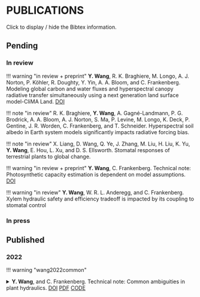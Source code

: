 # PUBLICATIONS

Click to display / hide the Bibtex information.




## Pending

### In review

!!! warning "in review + preprint"
    **Y. Wang**, R. K. Braghiere, M. Longo, A. J. Norton, P. Köhler, R. Doughty, Y. Yin, A. A. Bloom, and C. Frankenberg.
    Modeling global carbon and water fluxes and hyperspectral canopy radiative transfer simultaneously using a next generation land surface model-CliMA Land.
    [DOI](https://doi.org/10.1002/essoar.10509956.1)

!!! note "in review"
    R. K. Braghiere, **Y. Wang**, A. Gagné-Landmann, P. G. Brodrick, A. A. Bloom, A. J. Norton, S. Ma, P. Levine, M. Longo, K. Deck, P. Gentine, J. R. Worden, C. Frankenberg, and T. Schneider.
    Hyperspectral soil albedo in Earth system models significantly impacts radiative forcing bias.

!!! note "in review"
    X. Liang, D. Wang, Q. Ye, J. Zhang, M. Liu, H. Liu, K. Yu, **Y. Wang**, E. Hou, L. Xu, and D. S. Ellsworth.
    Stomatal responses of terrestrial plants to global change.

!!! warning "in review + preprint"
    **Y. Wang**, C. Frankenberg.
    Technical note: Photosynthetic capacity estimation is dependent on model assumptions.
    [DOI](https://doi.org/10.5194/bg-2022-172)

!!! warning "in review"
    **Y. Wang**, W. R. L. Anderegg, and C. Frankenberg.
    Xylem hydraulic safety and efficiency tradeoff is impacted by its coupling to stomatal control



### In press




## Published

### 2022

!!! warning "wang2022common"
    <details>
    <summary>
    **Y. Wang**, and C. Frankenberg.
    Technical note: Common ambiguities in plant hydraulics.
    [DOI](https://doi.org/10.5194/bg-19-4705-2022)
    [PDF](https://github.com/Yujie-WANG/Published-Codes-Yujie-WANG/raw/master/publications/wang2022common.pdf)
    [CODE](https://github.com/Yujie-WANG/Published-Codes-Yujie-WANG)
    </summary>

    ```
    @article{wang2022common,
	    author = {Wang, Y. and Frankenberg, C.},
	    year = {2022},
	    title = {Technical note: Common ambiguities in plant hydraulics},
	    journal = {Biogeosciences},
	    volume = {19},
	    number = {19},
	    pages = {4705--4714}
    }
    ```
    </details>

!!! warning "wang2022griddingmachine"
    <details>
    <summary>
    **Y. Wang**, P. Köhler, R. K. Braghiere, M. Longo, R. Doughty, A. A. Bloom, and C. Frankenberg. 2022.
    GriddingMachine, a database and software for Earth system modeling at global and regional scales.
    Scientific Data. 9: 258.
    [DOI](https://doi.org/10.1038/s41597-022-01346-x)
    [PDF](https://github.com/Yujie-WANG/Published-Codes-Yujie-WANG/raw/master/publications/wang2022griddingmachine.pdf)
    [CODE](https://github.com/Yujie-WANG/Published-Codes-Yujie-WANG)
    </summary>

    ```
    @article{wang2022griddingmachine,
	    author = {Wang, Yujie and K{\"o}hler, Philipp and Braghiere, Renato K. and Longo, Marcos and Doughty, Russell and Bloom, A. Anthony and Frankenberg, Christian},
	    year = {2022},
	    title = {GriddingMachine, a database and software for {Earth} system modeling at global and regional scales},
	    journal = {Scientific Data},
	    volume = {9},
	    pages = {258}
    }
    ```
    </details>

!!! note "doughty2022global"
    <details>
    <summary>
    R. Doughty, T. Kurosu, N. Parazoo, P. Köhler, **Y. Wang**, Y. Sun, C. Frankenberg. 2022.
    Global GOSAT, OCO-2 and OCO-3 solar induced chlorophyll fluorescence datasets.
    Earth System Science Data. 14(4): 1513-1529.
    [DOI](https://doi.org/10.5194/essd-14-1513-2022)
    [PDF](https://github.com/Yujie-WANG/Published-Codes-Yujie-WANG/raw/master/publications/doughty2022global.pdf)
    </summary>

    ```
    @article{doughty2022global,
	    author = {Doughty, R. and Kurosu, T. P. and Parazoo, N. and K{\"o}hler, P. and Wang, Y. and Sun, Y. and Frankenberg, C.},
	    year = {2022},
	    title = {Global GOSAT, OCO-2, and OCO-3 solar-induced chlorophyll fluorescence datasets},
	    journal = {Earth System Science Data},
	    volume = {14},
	    number = {4},
	    pages = {1513--1529}
    }
    ```
    </details>

!!! warning "wang2022impact"
    <details>
    <summary>
    **Y. Wang**, C. Frankenberg. 2022.
    On the impact of canopy model complexity on simulated carbon, water, and solar-induced chlorophyll fluorescence fluxes.
    Biogeosciences. 19(1): 29-45.
    [DOI](https://doi.org/10.5194/bg-19-29-2022)
    [PDF](https://github.com/Yujie-WANG/Published-Codes-Yujie-WANG/raw/master/publications/wang2022impact.pdf)
    [CODE](https://github.com/Yujie-WANG/Published-Codes-Yujie-WANG)
    </summary>

    ```
    @article{wang2022impact,
    	author = {Wang, Y. and Frankenberg, C.},
    	year = {2022},
    	title = {On the impact of canopy model complexity on simulated carbon, water, and solar-induced chlorophyll fluorescence fluxes},
    	journal = {Biogeosciences},
    	volume = {19},
    	number = {1},
    	pages = {29--45}
    }
    ```
    </details>




### 2021

!!! warning "wang2021testing"
    <details>
    <summary>
    **Y. Wang**, P. Köhler, L. He, R. K. Braghiere, R. Doughty, J. Wood, C. Frankenberg. 2021.
    Testing stomatal models at the stand level in deciduous angiosperm and evergreen gymnosperm forests using CliMA Land (v0.1).
    Geoscientific Model Development. 14(11): 6741-6763.
    [DOI](https://doi.org/10.5194/gmd-14-6741-2021)
    [PDF](https://github.com/Yujie-WANG/Published-Codes-Yujie-WANG/raw/master/publications/wang2021testing.pdf)
    [SI](https://github.com/Yujie-WANG/Published-Codes-Yujie-WANG/raw/master/publications/wang2021testing-si.pdf)
    [CODE](https://github.com/Yujie-WANG/Published-Codes-Yujie-WANG)
    </summary>

    ```
    @article{wang2021testing,
        author = {Wang, Y. and K{\"o}hler, P. and He, L. and Doughty, R. and Braghiere, R. K. and Wood, J. D. and Frankenberg, C.},
        year = {2021},
        title = {Testing stomatal models at the stand level in deciduous angiosperm and evergreen gymnosperm forests using CliMA Land (v0.1)},
        journal = {Geoscientific Model Development},
        volume = {14},
        number = {11},
        pages = {6741--6763}
    }
    ```
    </details>

!!! note "konings2021detecting"
    <details>
    <summary>
    A. G. Konings, S. S. Saatchi, C. Frankenberg, M. Keller, V. Leshyk, W. R. L. Anderegg, V. Humphrey, A. M. Matheny, A. Trugman, L. Sack, E. Agee, M. L. Barnes, O. Binks, K. Cawse-Nicholson,
        B. O. Christoffersen, D. Entekhabi, P. Gentine, N. M. Holtzman, G. G. Katul, Y. Liu, M. Longo, J. Martinez-Vilalta, N. McDowell, P. Meir, M. Mencuccini, A. Mrad, K. A. Novick, R. S. Oliveira,
        P. Siqueira, S. C. Steele-Dunne, D. R. Thompson, **Y. Wang**, R. Wehr, J. D. Wood, X. Xu, P. A. Zuidema. 2021.
    Detecting forest response to droughts with global observations of vegetation water content.
    Global Change Biology. 27(23): 6005-6024.
    [DOI](https://doi.org/10.1111/gcb.15872)
    [PDF](https://github.com/Yujie-WANG/Published-Codes-Yujie-WANG/raw/master/publications/konings2021detecting.pdf)
    [SI](https://github.com/Yujie-WANG/Published-Codes-Yujie-WANG/raw/master/publications/konings2021detecting-si.pdf)
    </summary>

    ```
    @article{konings2021detecting,
        author = {Konings, Alexandra G and Saatchi, Sassan S and Frankenberg, Christian and Keller, Michael and Leshyk, Victor and Anderegg, William RL and Humphrey, Vincent and Matheny, Ashley M and Trugman, Anna and Sack, Lawren and Agee, Elizabeth and Barnes, Mallory L. and Binks, Oliver and Cawse-Nicholson, Kerry and Christoffersen, Bradley O. and Entekhabi, Dara and Gentine, Pierre and Holtzman, Nataniel M. and Katul, Gabriel G. and Liu, Yanlan and Longo, Marcos and Martinez-Vilalta, Jordi and McDowell, Nate and Meir, Patrick and Mencuccini, Maurizio and Mrad, Assaad and Novick, Kimberly A. and Oliveira, Rafael S. and Siqueira, Paul and Steele-Dunne, Susan C. and Thompson, David R. and Wang, Yujie and Wehr, Richard and Wood, Jeffrey D. and Xu, Xiangtao and Zuidema, Pieter A.},
        year = {2021},
        title = {Detecting forest response to droughts with global observations of vegetation water content},
        journal = {Global Change Biology},
        volume = {27},
        number = {23},
        pages = {6005--6024}
    }
    ```
    </details>

!!! note "kohler2021mineral"
    <details>
    <summary>
    P. Köhler, W. W. Fischer, G. R. Rossman, J. P. Grotzinger, R. Doughty, **Y. Wang**, Y. Yin, C. Frankenberg. 2021.
    Mineral luminescence observed from space.
    Geophysical Research Letters. 48(19): e2021GL095227.
    [DOI](https://doi.org/10.1029/2021GL095227)
    [PDF](https://github.com/Yujie-WANG/Published-Codes-Yujie-WANG/raw/master/publications/kohler2021mineral.pdf)
    </summary>

    ```
    @article{kohler2021mineral,
        author = {K{\"o}hler, Philipp and Fischer, Woodward W and Rossman, George R and Grotzinger, John P and Doughty, Russell and Wang, Yujie and Yin, Yi and Frankenberg, Christian},
        year = {2021},
        title = {Mineral luminescence observed from space},
        journal = {Geophysical Research Letters},
        volume = {48},
        number = {19},
        pages = {e2021GL095227},
        publisher = {Wiley Online Library}
    }
    ```
    </details>

!!! note "braghiere2021accounting"
    <details>
    <summary>
    R. K. Braghiere, **Y. Wang**, R. Doughty, D. Souza, T. Magney, J. Widlowski, M. Longo, A. Bloom, J. Worden, P. Gentine, and C. Frankenberg. 2021.
    Accounting for canopy structure improves hyperspectral radiative transfer and sun-induced chlorophyll fluorescence representations in a new generation Earth System model.
    Remote Sensing of Environment. 261: 112497.
    [DOI](https://doi.org/10.1016/j.rse.2021.112497)
    [PDF](https://github.com/Yujie-WANG/Published-Codes-Yujie-WANG/raw/master/publications/braghiere2021accounting.pdf)
    [SI](https://github.com/Yujie-WANG/Published-Codes-Yujie-WANG/raw/master/publications/braghiere2021accounting-si.pdf)
    [CODE](https://github.com/Yujie-WANG/Published-Codes-Yujie-WANG)
    </summary>

    ```
    @article{braghiere2021accounting,
        author = {Braghiere, Renato K and Wang, Yujie and Doughty, Russell and Sousa, Daniel and Magney, Troy and Widlowski, Jean-Luc and Longo, Marcos and Bloom, A Anthony and Worden, John and Gentine, Pierre and Frankenberg, Christian},
        year = {2021},
        title = {Accounting for canopy structure improves hyperspectral radiative transfer and sun-induced chlorophyll fluorescence representations in a new generation Earth System model},
        journal = {Remote Sensing of Environment},
        volume = {261},
        pages = {112497}
    }
    ```
    </details>

!!! note "potkay2021coupled"
    <details>
    <summary>
    A. Potkay, A. T. Trugman, **Y. Wang**, M. D. Venturas, W. R. L. Anderegg, C. Mattos, and Y. Fan. 2021.
    Coupled whole-tree optimality and xylem-hydraulics explain dynamic biomass partitioning.
    New Phytologist. 230(6): 2226-2245.
    [DOI](https://doi.org/10.1111/nph.17242)
    [PDF](https://github.com/Yujie-WANG/Published-Codes-Yujie-WANG/raw/master/publications/potkay2021coupled.pdf)
    [SI](https://github.com/Yujie-WANG/Published-Codes-Yujie-WANG/raw/master/publications/potkay2021coupled-si.pdf)
    </summary>

    ```
    @article{potkay2021coupled,
        author = {Potkay, Aaron and Trugman, Anna T and Wang, Yujie and Venturas, Martin D and Anderegg, William RL and Mattos, Caio RC and Fan, Ying},
        year = {2021},
        title = {Coupled whole-tree optimality and xylem-hydraulics explain dynamic biomass partitioning},
        journal = {New Phytologist},
        volume = {230},
        number = {6},
        pages = {2226--2245}
    }
    ```
    </details>

!!! warning "wang2021optimization"
    <details>
    <summary>
    **Y. Wang**, W. R. L. Anderegg, M. D. Venturas, A. T. Trugman, K. Yu, and C. Frankenberg. 2021.
    Optimization theory explains nighttime stomatal responses.
    New Phytologist. 230(4): 1550-1561.
    [DOI](https://doi.org/10.1111/nph.17267)
    [PDF](https://github.com/Yujie-WANG/Published-Codes-Yujie-WANG/raw/master/publications/wang2021optimization.pdf)
    [SI](https://github.com/Yujie-WANG/Published-Codes-Yujie-WANG/raw/master/publications/wang2021optimization-si.pdf)
    [CODE](https://github.com/Yujie-WANG/Published-Codes-Yujie-WANG)
    </summary>

    ```
    @article{wang2021optimization,
        author = {Wang, Yujie and Anderegg, William RL and Venturas, Martin D and Trugman, Anna T and Yu, Kailiang and Frankenberg, Christian},
        year = {2021},
        title = {Optimization theory explains nighttime stomatal responses},
        journal = {New Phytologist},
        volume = {230},
        number = {4},
        pages = {1550--1561}
    }
    ```
    </details>




### 2020

!!! warning "wang2020theoretical"
    <details>
    <summary>
    **Y. Wang**, J. S. Sperry, W. R. L. Anderegg, M. D. Venturas, and A. T. Trugman. 2020.
    **Tansley Review:** A theoretical and empirical assessment of stomatal optimization modeling.
    New Phytologist. 227(2): 311–325.
    [DOI](https://doi.org/10.1111/nph.16572)
    [PDF](https://github.com/Yujie-WANG/Published-Codes-Yujie-WANG/raw/master/publications/wang2020theoretical.pdf)
    [SI](https://github.com/Yujie-WANG/Published-Codes-Yujie-WANG/raw/master/publications/wang2020theoretical-si.pdf)
    [CODE](https://github.com/Yujie-WANG/Published-Codes-Yujie-WANG)
    </summary>

    ```
    @article{wang2020theoretical,
        author = {Wang, Yujie and Sperry, John S. and Anderegg, William R. L. and Venturas, Martin D. and Trugman, Anna T.},
        year = {2020},
        title = {A theoretical and empirical assessment of stomatal optimization modeling},
        journal = {New Phytologist},
        volume = {227},
        number = {2},
        pages = {311--325}
    }
    ```
    </details>




### 2019

!!! note "sperry2019impact"
    <details>
    <summary>
    J. S. Sperry, M. D. Venturas, H. N. Todd, A. T. Trugman, W. R. L. Anderegg, **Y. Wang**, and X. Tai. 2019.
    The impact of rising CO₂ and acclimation on theresponse of US forests to global warming.
    Proceedings of the National Academy of Sciences of the United States of America. 116(51): 25734–25744.
    [DOI](https://doi.org/10.1073/pnas.1913072116)
    [PDF](https://github.com/Yujie-WANG/Published-Codes-Yujie-WANG/raw/master/publications/sperry2019impact.pdf)
    [SI](https://github.com/Yujie-WANG/Published-Codes-Yujie-WANG/raw/master/publications/sperry2019impact-si.zip)
    </summary>

    ```
    @article{sperry2019impact,
        author = {Sperry, John S. and Venturas, Martin D. and Todd, Henry N. and Trugman, Anna T. and Anderegg, William R. L. and Wang, Yujie and Tai, Xiaonan},
        year = {2019},
        title = {The impact of rising {CO}$_{2}$ and acclimation on the response of {US} forests to global warming},
        journal = {Proceedings of the National Academy of Sciences},
        volume = {116},
        number = {51},
        pages = {25734--25744}
    }
    ```
    </details>

!!! note "trugman2019leveraging"
    <details>
    <summary>
    A. T. Trugman, L. D. L. Anderegg, J. S. Sperry, **Y. Wang**, M. D. Venturas, and W. R. L. Anderegg. 2019.
    Leveraging plant hydraulics to yield predictive and dynamic plant leaf allocation in vegetation models with climate change.
    Global Change Biology. 25: 4008–4021.
    [DOI](https://doi.org/10.1111/gcb.14814)
    [PDF](https://github.com/Yujie-WANG/Published-Codes-Yujie-WANG/raw/master/publications/trugman2019leveraging.pdf)
    [SI](https://github.com/Yujie-WANG/Published-Codes-Yujie-WANG/raw/master/publications/trugman2019leveraging-si.pdf)
    </summary>

    ```
    @article{trugman2019leveraging,
        author = {Trugman, Anna T. and Anderegg, L. D. L. and Sperry, J. S. and Wang, Yujie and Venturas, M. and Anderegg, W. R. L.},
        year = {2019},
        title = {Leveraging plant hydraulics to yield predictive and dynamic plant leaf allocation in vegetation models with climate change},
        journal = {Global Change Biology},
        volume = {25},
        number = {12},
        pages = {4008--4021}
    }
    ```
    </details>

!!! warning "wang2019stomatal"
    <details>
    <summary>
    **Y. Wang**, J. S. Sperry, M. D. Venturas, A. T. Trugman, D. D. Love, and W. R. L. Anderegg. 2019.
    The stomatal response to rising CO₂ concentration and drought is predicted by a hydraulic trait-based optimization model.
    Tree Physiology. 39(8): 1416–1427.
    [DOI](https://doi.org/10.1093/treephys/tpz038)
    [PDF](https://github.com/Yujie-WANG/Published-Codes-Yujie-WANG/raw/master/publications/wang2019stomatal.pdf)
    [SI](https://github.com/Yujie-WANG/Published-Codes-Yujie-WANG/raw/master/publications/wang2019stomatal-si.pdf)
    [CODE](https://github.com/Yujie-WANG/Published-Codes-Yujie-WANG)
    </summary>

    ```
    @article{wang2019stomatal,
        author = {Wang, Yujie and Sperry, John S. and Venturas, Martin D. and Trugman, Anna T. and Love, David M. and Anderegg, William R. L.},
        year = {2019},
        title = {The stomatal response to rising {CO}$_{2}$ concentration and drought is predicted by a hydraulic trait-based optimization model},
        journal = {Tree Physiology},
        volume = {39},
        number = {8},
        pages = {1416--1427}
    }
    ```
    </details>

!!! note "yu2019phylogenetic"
    <details>
    <summary>
    K. Yu, G. R. Goldsmith, **Y. Wang**, and W. R. L. Anderegg. 2019.
    Phylogenetic and biogeographic controls of plant nighttime stomatal conductance.
    New Phytologist. 222(4): 1778–1788.
    [DOI](https://doi.org/10.1111/nph.15755)
    [PDF](https://github.com/Yujie-WANG/Published-Codes-Yujie-WANG/raw/master/publications/yu2019phylogenetic.pdf)
    [SI](https://github.com/Yujie-WANG/Published-Codes-Yujie-WANG/raw/master/publications/yu2019phylogenetic-si.pdf)
    </summary>

    ```
    @article{yu2019phylogenetic,
        author = {Yu, Kailiang and Goldsmith, Gregory R. and Wang, Yujie and Anderegg, William R. L.},
        year = {2019},
        title = {Phylogenetic and biogeographic controls of plant nighttime stomatal conductance},
        journal = {New Phytologist},
        volume = {222},
        number = {4},
        pages = {1778--1788}
    }
    ```
    </details>

!!! note "love2019dependence"
    <details>
    <summary>
    D. M. Love, M. D. Venturas, J. S. Sperry, P. D. Brooks, J. L. Pettit, **Y. Wang**, and W. R. L. Anderegg. 2018.
    Dependence of aspen stands on a subsurface water subsidy: Implications for climate change impacts.
    Water Resource Research. 55(3): 1833–1848.
    [DOI](https://doi.org/10.1029/2018WR023468)
    [PDF](https://github.com/Yujie-WANG/Published-Codes-Yujie-WANG/raw/master/publications/love2019dependence.pdf)
    [SI](https://github.com/Yujie-WANG/Published-Codes-Yujie-WANG/raw/master/publications/love2019dependence-si.zip)
    </summary>

    ```
    @article{love2019dependence,
        author = {Love, D. M. and Venturas, M. D. and Sperry, J. S. and Brooks, P. D. and Pettit, Joseph L. and Wang, Yujie and Anderegg, W. R. L. and Tai, X. and Mackay, D. S.},
        year = {2019},
        title = {Dependence of aspen stands on a subsurface water subsidy: {Implications} for climate change impacts},
        journal = {Water Resources Research},
        volume = {55},
        number = {3},
        pages = {1833--1848}
    }
    ```
    </details>

!!! note "du2019nano"
    <details>
    <summary>
    G. Du, F. Feng, **Y. Wang**, and M. T. Tyree. 2019.
    Do nano-particles cause recalcitrant vulnerability curves in Robinia? Testing with a four-cuvette Cochard rotor and with water extraction curves.
    Tree Physiology. 39(1): 156–165.
    [DOI](https://doi.org/10.1093/treephys/tpy051)
    [PDF](https://github.com/Yujie-WANG/Published-Codes-Yujie-WANG/raw/master/publications/du2019do.pdf)
    </summary>

    ```
    @article{du2019nano,
        author = {Du, Guangyuan and Feng, Feng and Wang, Yujie and Tyree, Melvin T.},
        year = {2018},
        title = {Do nano-particles cause recalcitrant vulnerability curves in \textit{Robinia}? {T}esting with a four-cuvette {Cochard} rotor and with water extraction curves},
        journal = {Tree Physiology},
        volume = {39},
        number = {1},
        pages = {156--165}
    }
    ```
    </details>




### 2018

!!! note "venturas2018stomatal"
    <details>
    <summary>
    M. D. Venturas, J. S. Sperry, D. M. Love, E. H. Frehner, M. G. Allred, **Y. Wang**, and W. R. L. Anderegg. 2018.
    A stomatal control model based on optimization of carbon gain versus hydraulic risk predicts aspen sapling responses to drought.
    New Phytologist. 220(3): 836–850.
    [DOI](https://doi.org/10.1111/nph.15333)
    [PDF](https://github.com/Yujie-WANG/Published-Codes-Yujie-WANG/raw/master/publications/venturas2018stomatal.pdf)
    [SI](https://github.com/Yujie-WANG/Published-Codes-Yujie-WANG/raw/master/publications/venturas2018stomatal-si.zip)
    [CODE](https://github.com/Yujie-WANG/Published-Codes-Yujie-WANG)
    </summary>

    ```
    @article{venturas2018stomatal,
        author = {Venturas, Martin D. and Sperry, John S. and Love, David M. and Frehner, Ethan H. and Allred, Michael G. and Wang, Yujie and Anderegg, William R. L.},
        year = {2018},
        title = {A stomatal control model based on optimization of carbon gain versus hydraulic risk predicts aspen sapling responses to drought},
        journal = {New Phytologist},
        volume = {220},
        number = {3},
        pages = {836--850}
    }
    ```
    </details>




### 2017

!!! note "sperry2017predicting"
    <details>
    <summary>
    J. S. Sperry, M. D. Venturas, W. R. L. Anderegg, M. Mencuccini, D. S. Mackay, **Y. Wang**, and D. M. Love. 2017.
    Predicting stomatal responses to the environment from the optimization of photosynthetic gain and hydraulic cost.
    Plant Cell & Environment. 40(6): 816–830.
    [DOI](https://dx.doi.org/10.1111/pce.12852)
    [PDF](https://github.com/Yujie-WANG/Published-Codes-Yujie-WANG/raw/master/publications/sperry2017predicting.pdf)
    [SI](https://github.com/Yujie-WANG/Published-Codes-Yujie-WANG/raw/master/publications/sperry2017predicting-si.pdf)
    [CODE](https://github.com/Yujie-WANG/Published-Codes-Yujie-WANG)
    </summary>

    ```
    @article{sperry2017predicting,
        author = {Sperry, John S. and Venturas, Martin D. and Anderegg, William R. L. and Mencuccini, Maurizio and Mackay, D. Scott and Wang, Yujie and Love, David M.},
        year = {2017},
        title = {Predicting stomatal responses to the environment from the optimization of photosynthetic gain and hydraulic cost},
        journal = {Plant, Cell \& Environment},
        volume = {40},
        number = {6},
        pages = {816--830}
    }
    ```
    </details>




### 2016

!!! note "sperry2016pragmatic"
    <details>
    <summary> J. S. Sperry, **Y. Wang**, B. T. Wolfe, D. S. Mackay, W. R. L. Anderegg, N. G. McDowell, and W. T. Pockman. 2016.
    Pragmatic hydraulic theory predicts stomatal responses to climatic water deficits.
    New Phytologist. 212(3): 577–589.
    [DOI](https://dx.doi.org/10.1111/nph.14059)
    [PDF](https://github.com/Yujie-WANG/Published-Codes-Yujie-WANG/raw/master/publications/sperry2016pragmatic.pdf)
    [SI](https://github.com/Yujie-WANG/Published-Codes-Yujie-WANG/raw/master/publications/sperry2016pragmatic-si.pdf)
    [CODE](https://github.com/Yujie-WANG/Published-Codes-Yujie-WANG)
    </summary>

    ```
    @article{sperry2016pragmatic,
        author = {Sperry, John S. and Wang, Yujie and Wolfe, Brett T. and Mackay, D. Scott and Anderegg, William R. L. and McDowell, Nate G. and Pockman, William T.},
        year = {2016},
        title = {Pragmatic hydraulic theory predicts stomatal responses to climatic water deficits},
        journal = {New Phytologist},
        volume = {212},
        number = {3},
        pages = {577--589}
    }
    ```
    </details>




### 2015

!!! warning "wang2015stem"
    <details>
    <summary>
    **Y. Wang**, J. Liu, and M. T. Tyree. 2015.
    Stem hydraulic conductivity depends on the pressure at which it is measured and how this dependence can be used to assess the tempo of bubble pressurization in recently cavitated vessels.
    Plant Physiology. 169(4): 2597–2607.
    [DOI](https://doi.org/10.1104/pp.15.00875)
    [PDF](https://github.com/Yujie-WANG/Published-Codes-Yujie-WANG/raw/master/publications/wang2015stem.pdf)
    [SI](https://github.com/Yujie-WANG/Published-Codes-Yujie-WANG/raw/master/publications/wang2015stem-si.pdf)
    [CODE](https://github.com/Yujie-WANG/Published-Codes-Yujie-WANG)
    </summary>

    ```
    @article{wang2015stem,
        author = {Wang, Yujie and Liu, Jinyu and Tyree, Melvin T.},
        year = {2015},
        title = {Stem hydraulic conductivity depends on the pressure at which it is measured and how this dependence can be used to assess the tempo of bubble pressurization in recently cavitated vessels},
        journal = {Plant Physiology},
        volume = {169},
        number = {4},
        pages = {2597--2607}
    }
    ```
    </details>

!!! warning "wang2015studies"
    <details>
    <summary>
    **Y. Wang**, R. Pan, and M. T. Tyree. 2015.
    Studies on the tempo of bubble formation in recently cavitated vessels: A model to predict the pressure of air bubbles.
    Plant Physiology. 168(2): 521–531.
    [DOI](https://doi.org/10.1104/pp.114.256602)
    [PDF](https://github.com/Yujie-WANG/Published-Codes-Yujie-WANG/raw/master/publications/wang2015studies.pdf)
    [SI](https://github.com/Yujie-WANG/Published-Codes-Yujie-WANG/raw/master/publications/wang2015studies-si.pdf)
    [CODE](https://github.com/Yujie-WANG/Published-Codes-Yujie-WANG)
    </summary>

    ```
    @article{wang2015studies,
        author = {Wang, Yujie and Pan, Ruihua and Tyree, Melvin T.},
        year = {2015},
        title = {Studies on the tempo of bubble formation in recently cavitated vessels: {A} model to predict the pressure of air bubbles},
        journal = {Plant Physiology},
        volume = {168},
        number = {2},
        pages = {521--531}
    }
    ```
    </details>




### 2014

!!! warning "wang2014improved"
    <details>
    <summary>
    **Y. Wang**, R. Burlett, F. Feng, and M. T. Tyree. 2014.
    Improved precision of hydraulic conductance measurements using a Cochard rotor in two different centrifuges.
    Journal of Plant Hydraulics. 1: e-0007.
    [DOI](http://dx.doi.org/10.20870/jph.2014.e007)
    [PDF](https://github.com/Yujie-WANG/Published-Codes-Yujie-WANG/raw/master/publications/wang2014improved.pdf)
    [CODE](https://github.com/Yujie-WANG/Published-Codes-Yujie-WANG)
    </summary>

    ```
    @article{wang2014improved,
        author = {Wang, Yujie and Burlett, R{\'e}gis and Feng, Feng and Tyree, Melvin T.},
        year = {2014},
        title = {Improved precision of hydraulic conductance measurements using a {Cochard} rotor in two different centrifuges},
        journal = {Journal of Plant Hydraulics},
        volume = {1},
        pages = {e007}
    }
    ```
    </details>




### 2012

!!! note "liu2012different"
    <details>
    <summary>
    J. Liu, P. Fu, **Y. Wang**, and K. Cao. 2012.
    Different drought-adaptation strategies as characterized by hydraulic and water-relations traits of evergreen and deciduous figs in a tropical karst forest.
    Plant Science Journal. 30(5): 484-493.
    [DOI](https://en.cnki.com.cn/Article_en/CJFDTOTAL-WZXY201205006.htm)
    [PDF](https://github.com/Yujie-WANG/Published-Codes-Yujie-WANG/raw/master/publications/liu2012different.pdf)
    </summary>

    ```
    @article{liu2012different,
        author = {Liu, Jinyu and Fu, Peili and Wang, Yujie and Cao, Kunfang},
        year = {2012},
        title = {Different drought-adaptation strategies as characterized by hydraulic and water-relations traits of evergreen and deciduous figs in a tropical karst forest},
        journal = {Plant Science Journal},
        volume = {30},
        number = {5},
        pages = {484--493}
    }
    ```
    </details>
